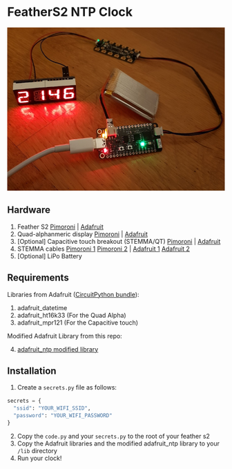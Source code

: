 # FeatherS2 NTP Clock

![feather s2 ntp clock](https://github.com/mattura/feathers2-ntp-clock/blob/main/doc/powered.jpg)

## Hardware

1. Feather S2 [Pimoroni](https://shop.pimoroni.com/products/feathers2-esp32-s2) | [Adafruit](https://www.adafruit.com/product/4769)
2. Quad-alphanmeric display [Pimoroni](https://shop.pimoroni.com/products/adafruit-0-54-quad-alphanumeric-featherwing-display) | [Adafruit](https://www.adafruit.com/product/2157)
3. [Optional] Capacitive touch breakout (STEMMA/QT) [Pimoroni](https://shop.pimoroni.com/products/adafruit-mpr121-12-key-capacitive-touch-sensor-gator-breakout-stemma-qt-qwiic) | [Adafruit](https://www.adafruit.com/product/4830)
4. STEMMA cables [Pimoroni 1](https://shop.pimoroni.com/products/jst-sh-cable-qwiic-stemma-qt-compatible?variant=31910609846355) [Pimoroni 2](https://shop.pimoroni.com/products/jst-sh-cable-qwiic-stemma-qt-compatible?variant=31910609813587) | [Adafruit 1](https://www.adafruit.com/product/4210) [Adafruit 2](https://www.adafruit.com/product/4209)
5. [Optional] LiPo Battery

## Requirements

Libraries from Adafruit ([CircuitPython bundle](https://github.com/adafruit/Adafruit_CircuitPython_Bundle)):

1. adafruit_datetime
2. adafruit_ht16k33 (For the Quad Alpha)
3. adafruit_mpr121 (For the Capacitive touch)

Modified Adafruit Library from this repo:

4. [adafruit_ntp modified library](https://github.com/mattura/feathers2-ntp-clock/blob/main/lib/adafruit_ntp.py)

## Installation

1. Create a `secrets.py` file as follows:
```python
secrets = {
  "ssid": "YOUR_WIFI_SSID",
  "password": "YOUR_WIFI_PASSWORD"
}
```
2. Copy the `code.py` and your `secrets.py` to the root of your feather s2
3. Copy the Adafruit libraries and the modified adafruit_ntp library to your `/lib` directory
4. Run your clock!

